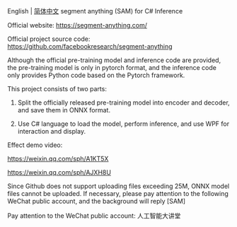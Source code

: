 English | [简体中文](README.md)
segment anything (SAM) for C# Inference

Official website: https://segment-anything.com/

Official project source code: https://github.com/facebookresearch/segment-anything

Although the official pre-training model and inference code are provided, the pre-training model is only in pytorch format, and the inference code only provides Python code based on the Pytorch framework.

This project consists of two parts:

1. Split the officially released pre-training model into encoder and decoder, and save them in ONNX format.

2. Use C# language to load the model, perform inference, and use WPF for interaction and display.

Effect demo video:

https://weixin.qq.com/sph/A1KT5X

https://weixin.qq.com/sph/AJXH8U

Since Github does not support uploading files exceeding 25M, ONNX model files cannot be uploaded. If necessary, please pay attention to the following WeChat public account, and the background will reply [SAM]

Pay attention to the WeChat public account: 人工智能大讲堂
